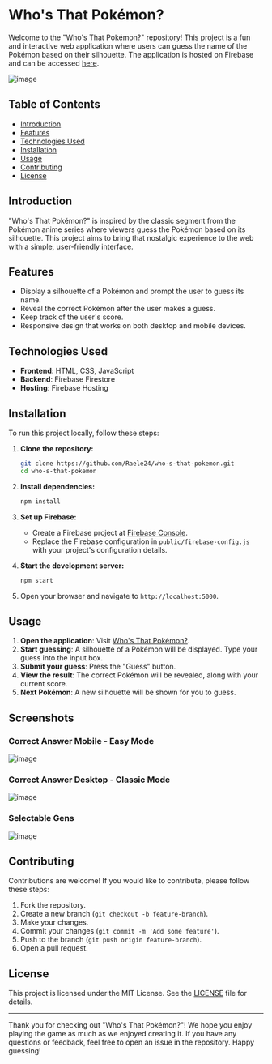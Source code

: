 # Who's That Pokémon?

Welcome to the "Who's That Pokémon?" repository! This project is a fun and interactive web application where users can guess the name of the Pokémon based on their silhouette. The application is hosted on Firebase and can be accessed [here](https://who-s-that-pokemon-3d4b2.web.app/).

![image](https://github.com/Raele24/who-s-that-pokemon/assets/119336725/5f1d4635-2c3a-40ef-bec9-a9b2a9148a95)

## Table of Contents

- [Introduction](#introduction)
- [Features](#features)
- [Technologies Used](#technologies-used)
- [Installation](#installation)
- [Usage](#usage)
- [Contributing](#contributing)
- [License](#license)

## Introduction

"Who's That Pokémon?" is inspired by the classic segment from the Pokémon anime series where viewers guess the Pokémon based on its silhouette. This project aims to bring that nostalgic experience to the web with a simple, user-friendly interface.

## Features

- Display a silhouette of a Pokémon and prompt the user to guess its name.
- Reveal the correct Pokémon after the user makes a guess.
- Keep track of the user's score.
- Responsive design that works on both desktop and mobile devices.

## Technologies Used

- **Frontend**: HTML, CSS, JavaScript
- **Backend**: Firebase Firestore
- **Hosting**: Firebase Hosting

## Installation

To run this project locally, follow these steps:

1. **Clone the repository:**
    ```sh
    git clone https://github.com/Raele24/who-s-that-pokemon.git
    cd who-s-that-pokemon
    ```

2. **Install dependencies:**
    ```sh
    npm install
    ```

3. **Set up Firebase:**
    - Create a Firebase project at [Firebase Console](https://console.firebase.google.com/).
    - Replace the Firebase configuration in `public/firebase-config.js` with your project's configuration details.

4. **Start the development server:**
    ```sh
    npm start
    ```

5. Open your browser and navigate to `http://localhost:5000`.

## Usage

1. **Open the application**: Visit [Who's That Pokémon?](https://who-s-that-pokemon-3d4b2.web.app/).
2. **Start guessing**: A silhouette of a Pokémon will be displayed. Type your guess into the input box.
3. **Submit your guess**: Press the "Guess" button.
4. **View the result**: The correct Pokémon will be revealed, along with your current score.
5. **Next Pokémon**: A new silhouette will be shown for you to guess.

## Screenshots

### Correct Answer Mobile - Easy Mode
![image](https://github.com/Raele24/who-s-that-pokemon/assets/119336725/df30a130-d810-46ae-a787-fe915ab0a822)

### Correct Answer Desktop - Classic Mode
![image](https://github.com/Raele24/who-s-that-pokemon/assets/119336725/f8fe70b1-c3ad-4a6a-a461-c0307ca454db)

### Selectable Gens
![image](https://github.com/Raele24/who-s-that-pokemon/assets/119336725/3434ce71-1d24-4ce8-98b3-98898536ac55)

## Contributing

Contributions are welcome! If you would like to contribute, please follow these steps:

1. Fork the repository.
2. Create a new branch (`git checkout -b feature-branch`).
3. Make your changes.
4. Commit your changes (`git commit -m 'Add some feature'`).
5. Push to the branch (`git push origin feature-branch`).
6. Open a pull request.

## License

This project is licensed under the MIT License. See the [LICENSE](LICENSE) file for details.

---

Thank you for checking out "Who's That Pokémon?"! We hope you enjoy playing the game as much as we enjoyed creating it. If you have any questions or feedback, feel free to open an issue in the repository. Happy guessing!
